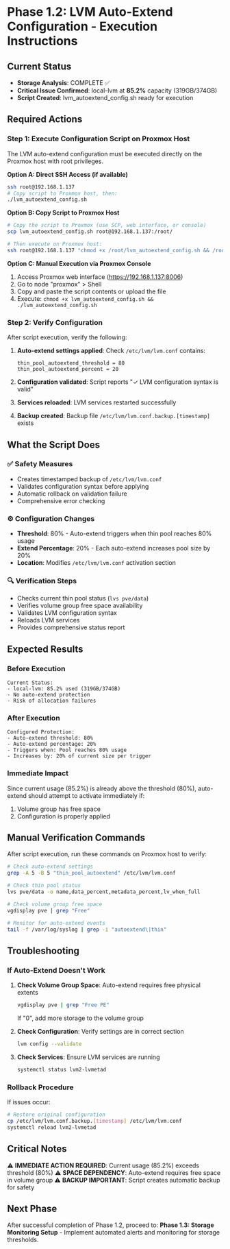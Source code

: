 # Phase 1.2: LVM Auto-Extend Configuration - Execution Instructions

## Current Status
- **Storage Analysis**: COMPLETE ✅
- **Critical Issue Confirmed**: local-lvm at **85.2%** capacity (319GB/374GB)
- **Script Created**: lvm_autoextend_config.sh ready for execution

## Required Actions

### Step 1: Execute Configuration Script on Proxmox Host
The LVM auto-extend configuration must be executed directly on the Proxmox host with root privileges.

**Option A: Direct SSH Access (if available)**
```bash
ssh root@192.168.1.137
# Copy script to Proxmox host, then:
./lvm_autoextend_config.sh
```

**Option B: Copy Script to Proxmox Host**
```bash
# Copy the script to Proxmox (use SCP, web interface, or console)
scp lvm_autoextend_config.sh root@192.168.1.137:/root/

# Then execute on Proxmox host:
ssh root@192.168.1.137 "chmod +x /root/lvm_autoextend_config.sh && /root/lvm_autoextend_config.sh"
```

**Option C: Manual Execution via Proxmox Console**
1. Access Proxmox web interface (https://192.168.1.137:8006)
2. Go to node "proxmox" > Shell
3. Copy and paste the script contents or upload the file
4. Execute: `chmod +x lvm_autoextend_config.sh && ./lvm_autoextend_config.sh`

### Step 2: Verify Configuration
After script execution, verify the following:

1. **Auto-extend settings applied**: Check `/etc/lvm/lvm.conf` contains:
   ```
   thin_pool_autoextend_threshold = 80
   thin_pool_autoextend_percent = 20
   ```

2. **Configuration validated**: Script reports "✓ LVM configuration syntax is valid"

3. **Services reloaded**: LVM services restarted successfully

4. **Backup created**: Backup file `/etc/lvm/lvm.conf.backup.[timestamp]` exists

## What the Script Does

### ✅ Safety Measures
- Creates timestamped backup of `/etc/lvm/lvm.conf`
- Validates configuration syntax before applying
- Automatic rollback on validation failure
- Comprehensive error checking

### ⚙️ Configuration Changes
- **Threshold**: 80% - Auto-extend triggers when thin pool reaches 80% usage
- **Extend Percentage**: 20% - Each auto-extend increases pool size by 20%
- **Location**: Modifies `/etc/lvm/lvm.conf` activation section

### 🔍 Verification Steps
- Checks current thin pool status (`lvs pve/data`)
- Verifies volume group free space availability
- Validates LVM configuration syntax
- Reloads LVM services
- Provides comprehensive status report

## Expected Results

### Before Execution
```
Current Status:
- local-lvm: 85.2% used (319GB/374GB)
- No auto-extend protection
- Risk of allocation failures
```

### After Execution
```
Configured Protection:
- Auto-extend threshold: 80%
- Auto-extend percentage: 20%
- Triggers when: Pool reaches 80% usage
- Increases by: 20% of current size per trigger
```

### Immediate Impact
Since current usage (85.2%) is already above the threshold (80%), auto-extend should attempt to activate immediately if:
1. Volume group has free space
2. Configuration is properly applied

## Manual Verification Commands

After script execution, run these commands on Proxmox host to verify:

```bash
# Check auto-extend settings
grep -A 5 -B 5 "thin_pool_autoextend" /etc/lvm/lvm.conf

# Check thin pool status
lvs pve/data -o name,data_percent,metadata_percent,lv_when_full

# Check volume group free space
vgdisplay pve | grep "Free"

# Monitor for auto-extend events
tail -f /var/log/syslog | grep -i "autoextend\|thin"
```

## Troubleshooting

### If Auto-Extend Doesn't Work
1. **Check Volume Group Space**: Auto-extend requires free physical extents
   ```bash
   vgdisplay pve | grep "Free PE"
   ```
   If "0", add more storage to the volume group

2. **Check Configuration**: Verify settings are in correct section
   ```bash
   lvm config --validate
   ```

3. **Check Services**: Ensure LVM services are running
   ```bash
   systemctl status lvm2-lvmetad
   ```

### Rollback Procedure
If issues occur:
```bash
# Restore original configuration
cp /etc/lvm/lvm.conf.backup.[timestamp] /etc/lvm/lvm.conf
systemctl reload lvm2-lvmetad
```

## Critical Notes

⚠️ **IMMEDIATE ACTION REQUIRED**: Current usage (85.2%) exceeds threshold (80%)
⚠️ **SPACE DEPENDENCY**: Auto-extend requires free space in volume group
⚠️ **BACKUP IMPORTANT**: Script creates automatic backup for safety

## Next Phase
After successful completion of Phase 1.2, proceed to:
**Phase 1.3: Storage Monitoring Setup** - Implement automated alerts and monitoring for storage thresholds.